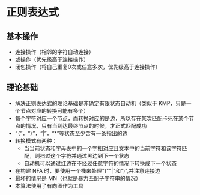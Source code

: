 # 正则表达式
## 基本操作
* 连接操作（相邻的字符自动连接）
* 或操作（优先级高于连接操作）
* 闭包操作（将自己重复0次或任意多次，优先级高于连接操作）

## 理论基础
* 解决正则表达式的理论基础是非确定有限状态自动机（类似于 KMP，只是一个节点对应的转换可能有多个）
* 每个字符对应一个节点，而转换对应的是边，所以存在某次匹配卡死在某个节点的情况，只有当到达最终节点的时候，才正式匹配成功
* “（”，“）”，“|”，“*”等状态至少含有一条指出的边
* 转换模式有两种：
    * 当当前状态和字母表中的一个字相对应且文本中的当前字符和该字符匹配，则扫过这个字符并通过黑边到下一个状态
    * 自动机可以通过红边在不经过任意字符的情况下转换成下一个状态
* 在构建 NFA 时，要使用一个栈来处理"(""|"和")",并注意连接边
* 最坏的情况是 MN（也就是暴力匹配子字符串的情况）
* 本算法使用了有向图作为工具


